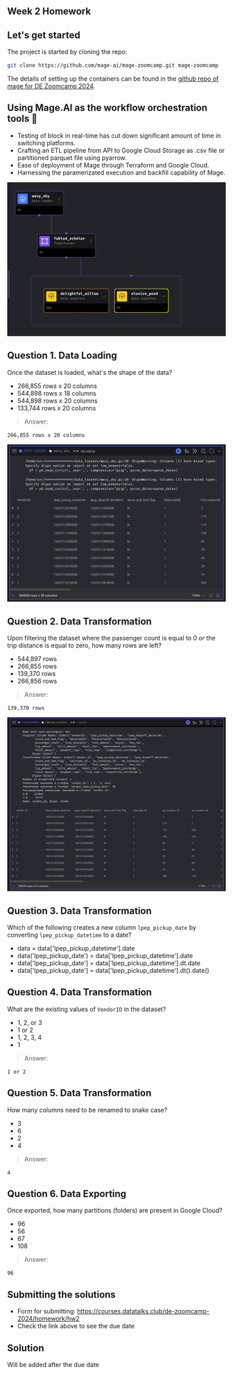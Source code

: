 ## Week 2 Homework

## Let's get started 

The project is started by cloning the repo:

```bash
git clone https://github.com/mage-ai/mage-zoomcamp.git mage-zoomcamp
```
The details of setting up the containers can be found in the [github repo of mage for DE Zoomcamp 2024](https://github.com/mage-ai/mage-zoomcamp).

## Using Mage.AI as the workflow orchestration tools &#128295;
 
- Testing of block in real-time has cut down significant amount of time in switching platforms.
- Crafting an ETL pipeline from API to Google Cloud Storage as .csv file or partitioned parquet file using pyarrow. 
- Ease of deployment of Mage through Terraform and Google Cloud.
- Harnessing the paramerizated execution and backfill capability of Mage.


![Pipeline](/week_2/static/mage_pipeline.png)




## Question 1. Data Loading

Once the dataset is loaded, what's the shape of the data?

* 266,855 rows x 20 columns
* 544,898 rows x 18 columns
* 544,898 rows x 20 columns
* 133,744 rows x 20 columns

>Answer:
```
266,855 rows x 20 columns
```

![Data Loading](/week_2/static/mage_data_loader.png)



## Question 2. Data Transformation

Upon filtering the dataset where the passenger count is equal to 0 _or_ the trip distance is equal to zero, how many rows are left?

* 544,897 rows
* 266,855 rows
* 139,370 rows
* 266,856 rows

>Answer:
```
139,370 rows
```


![Transformer](/week_2/static/mage_transformer.png)


## Question 3. Data Transformation

Which of the following creates a new column `lpep_pickup_date` by converting `lpep_pickup_datetime` to a date?

* data = data['lpep_pickup_datetime'].date
* data('lpep_pickup_date') = data['lpep_pickup_datetime'].date
* data['lpep_pickup_date'] = data['lpep_pickup_datetime'].dt.date
* data['lpep_pickup_date'] = data['lpep_pickup_datetime'].dt().date()

## Question 4. Data Transformation

What are the existing values of `VendorID` in the dataset?

* 1, 2, or 3
* 1 or 2
* 1, 2, 3, 4
* 1

>Answer:
```
1 or 2
```

## Question 5. Data Transformation

How many columns need to be renamed to snake case?

* 3
* 6
* 2
* 4

>Answer:
```
4
```

## Question 6. Data Exporting

Once exported, how many partitions (folders) are present in Google Cloud?

* 96
* 56
* 67
* 108


>Answer:
```
96
```

## Submitting the solutions

* Form for submitting: https://courses.datatalks.club/de-zoomcamp-2024/homework/hw2 
* Check the link above to see the due date

## Solution

Will be added after the due date
